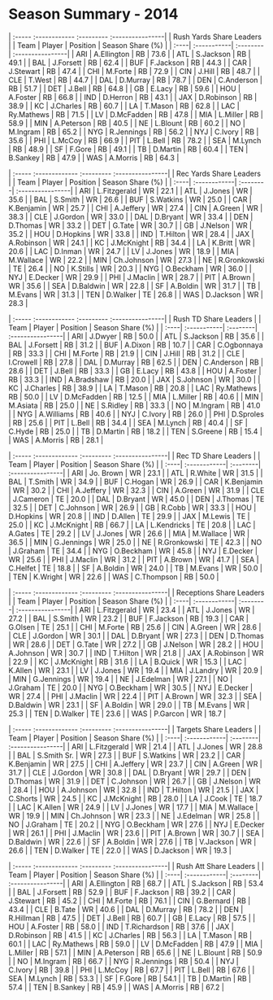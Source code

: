 # Season Summary - 2014

| :----- :------------ :--------- :----------------|
|             Rush Yards Share Leaders             |
| Team | Player      | Position | Season Share (%) |
| :----| :-----------| :--------| :----------------|
| ARI  | A.Ellington | RB       | 73.6             |
| ATL  | S.Jackson   | RB       | 49.1             |
| BAL  | J.Forsett   | RB       | 62.4             |
| BUF  | F.Jackson   | RB       | 44.3             |
| CAR  | J.Stewart   | RB       | 47.4             |
| CHI  | M.Forte     | RB       | 72.9             |
| CIN  | J.Hill      | RB       | 48.7             |
| CLE  | T.West      | RB       | 44.7             |
| DAL  | D.Murray    | RB       | 78.7             |
| DEN  | C.Anderson  | RB       | 51.7             |
| DET  | J.Bell      | RB       | 64.8             |
| GB   | E.Lacy      | RB       | 59.6             |
| HOU  | A.Foster    | RB       | 66.8             |
| IND  | D.Herron    | RB       | 43.1             |
| JAX  | D.Robinson  | RB       | 38.9             |
| KC   | J.Charles   | RB       | 60.7             |
| LA   | T.Mason     | RB       | 62.8             |
| LAC  | Ry.Mathews  | RB       | 71.5             |
| LV   | D.McFadden  | RB       | 47.8             |
| MIA  | L.Miller    | RB       | 58.9             |
| MIN  | A.Peterson  | RB       | 40.5             |
| NE   | L.Blount    | RB       | 60.2             |
| NO   | M.Ingram    | RB       | 65.2             |
| NYG  | R.Jennings  | RB       | 56.2             |
| NYJ  | C.Ivory     | RB       | 35.6             |
| PHI  | L.McCoy     | RB       | 66.9             |
| PIT  | L.Bell      | RB       | 78.2             |
| SEA  | M.Lynch     | RB       | 48.9             |
| SF   | F.Gore      | RB       | 49.1             |
| TB   | D.Martin    | RB       | 60.4             |
| TEN  | B.Sankey    | RB       | 47.9             |
| WAS  | A.Morris    | RB       | 64.3             |

| :----- :------------- :--------- :----------------|
|              Rec Yards Share Leaders              |
| Team | Player       | Position | Season Share (%) |
| :----| :------------| :--------| :----------------|
| ARI  | L.Fitzgerald | WR       | 22.1             |
| ATL  | J.Jones      | WR       | 35.6             |
| BAL  | S.Smith      | WR       | 26.6             |
| BUF  | S.Watkins    | WR       | 25.0             |
| CAR  | K.Benjamin   | WR       | 25.7             |
| CHI  | A.Jeffery    | WR       | 27.4             |
| CIN  | A.Green      | WR       | 38.3             |
| CLE  | J.Gordon     | WR       | 33.0             |
| DAL  | D.Bryant     | WR       | 33.4             |
| DEN  | D.Thomas     | WR       | 33.2             |
| DET  | G.Tate       | WR       | 30.7             |
| GB   | J.Nelson     | WR       | 35.2             |
| HOU  | D.Hopkins    | WR       | 33.8             |
| IND  | T.Hilton     | WR       | 28.4             |
| JAX  | A.Robinson   | WR       | 24.1             |
| KC   | J.McKnight   | RB       | 34.4             |
| LA   | K.Britt      | WR       | 20.6             |
| LAC  | D.Inman      | WR       | 24.7             |
| LV   | J.Jones      | WR       | 18.9             |
| MIA  | M.Wallace    | WR       | 22.2             |
| MIN  | Ch.Johnson   | WR       | 27.3             |
| NE   | R.Gronkowski | TE       | 26.4             |
| NO   | K.Stills     | WR       | 20.3             |
| NYG  | O.Beckham    | WR       | 36.0             |
| NYJ  | E.Decker     | WR       | 29.9             |
| PHI  | J.Maclin     | WR       | 28.7             |
| PIT  | A.Brown      | WR       | 35.6             |
| SEA  | D.Baldwin    | WR       | 22.8             |
| SF   | A.Boldin     | WR       | 31.7             |
| TB   | M.Evans      | WR       | 31.3             |
| TEN  | D.Walker     | TE       | 26.8             |
| WAS  | D.Jackson    | WR       | 28.3             |

| :----- :------------ :--------- :----------------|
|              Rush TD Share Leaders               |
| Team | Player      | Position | Season Share (%) |
| :----| :-----------| :--------| :----------------|
| ARI  | J.Dwyer     | RB       | 50.0             |
| ATL  | S.Jackson   | RB       | 35.6             |
| BAL  | J.Forsett   | RB       | 31.2             |
| BUF  | A.Dixon     | RB       | 10.7             |
| CAR  | C.Ogbonnaya | RB       | 33.3             |
| CHI  | M.Forte     | RB       | 21.9             |
| CIN  | J.Hill      | RB       | 31.2             |
| CLE  | I.Crowell   | RB       | 27.8             |
| DAL  | D.Murray    | RB       | 62.5             |
| DEN  | C.Anderson  | RB       | 28.6             |
| DET  | J.Bell      | RB       | 33.3             |
| GB   | E.Lacy      | RB       | 43.8             |
| HOU  | A.Foster    | RB       | 33.3             |
| IND  | A.Bradshaw  | RB       | 20.0             |
| JAX  | S.Johnson   | WR       | 30.0             |
| KC   | J.Charles   | RB       | 38.9             |
| LA   | T.Mason     | RB       | 20.8             |
| LAC  | Ry.Mathews  | RB       | 50.0             |
| LV   | D.McFadden  | RB       | 12.5             |
| MIA  | L.Miller    | RB       | 40.6             |
| MIN  | M.Asiata    | RB       | 25.0             |
| NE   | S.Ridley    | RB       | 33.3             |
| NO   | M.Ingram    | RB       | 41.0             |
| NYG  | A.Williams  | RB       | 40.6             |
| NYJ  | C.Ivory     | RB       | 26.0             |
| PHI  | D.Sproles   | RB       | 25.6             |
| PIT  | L.Bell      | RB       | 34.4             |
| SEA  | M.Lynch     | RB       | 40.4             |
| SF   | C.Hyde      | RB       | 25.0             |
| TB   | D.Martin    | RB       | 18.2             |
| TEN  | S.Greene    | RB       | 15.4             |
| WAS  | A.Morris    | RB       | 28.1             |

| :----- :------------- :--------- :----------------|
|                Rec TD Share Leaders               |
| Team | Player       | Position | Season Share (%) |
| :----| :------------| :--------| :----------------|
| ARI  | Jo. Brown    | WR       | 23.1             |
| ATL  | R.White      | WR       | 31.5             |
| BAL  | T.Smith      | WR       | 34.9             |
| BUF  | C.Hogan      | WR       | 26.9             |
| CAR  | K.Benjamin   | WR       | 30.2             |
| CHI  | A.Jeffery    | WR       | 32.3             |
| CIN  | A.Green      | WR       | 31.9             |
| CLE  | J.Cameron    | TE       | 20.0             |
| DAL  | D.Bryant     | WR       | 45.0             |
| DEN  | J.Thomas     | TE       | 32.5             |
| DET  | C.Johnson    | WR       | 26.9             |
| GB   | R.Cobb       | WR       | 33.3             |
| HOU  | D.Hopkins    | WR       | 20.8             |
| IND  | D.Allen      | TE       | 29.9             |
| JAX  | M.Lewis      | TE       | 25.0             |
| KC   | J.McKnight   | RB       | 66.7             |
| LA   | L.Kendricks  | TE       | 20.8             |
| LAC  | A.Gates      | TE       | 29.2             |
| LV   | J.Jones      | WR       | 26.6             |
| MIA  | M.Wallace    | WR       | 36.5             |
| MIN  | G.Jennings   | WR       | 25.0             |
| NE   | R.Gronkowski | TE       | 42.3             |
| NO   | J.Graham     | TE       | 34.4             |
| NYG  | O.Beckham    | WR       | 45.8             |
| NYJ  | E.Decker     | WR       | 25.6             |
| PHI  | J.Maclin     | WR       | 31.2             |
| PIT  | A.Brown      | WR       | 41.7             |
| SEA  | C.Helfet     | TE       | 18.8             |
| SF   | A.Boldin     | WR       | 24.0             |
| TB   | M.Evans      | WR       | 50.0             |
| TEN  | K.Wright     | WR       | 22.6             |
| WAS  | C.Thompson   | RB       | 50.0             |

| :----- :------------- :--------- :----------------|
|              Receptions Share Leaders             |
| Team | Player       | Position | Season Share (%) |
| :----| :------------| :--------| :----------------|
| ARI  | L.Fitzgerald | WR       | 23.4             |
| ATL  | J.Jones      | WR       | 27.2             |
| BAL  | S.Smith      | WR       | 23.2             |
| BUF  | F.Jackson    | RB       | 19.3             |
| CAR  | G.Olsen      | TE       | 25.1             |
| CHI  | M.Forte      | RB       | 25.6             |
| CIN  | A.Green      | WR       | 28.6             |
| CLE  | J.Gordon     | WR       | 30.1             |
| DAL  | D.Bryant     | WR       | 27.3             |
| DEN  | D.Thomas     | WR       | 28.6             |
| DET  | G.Tate       | WR       | 27.2             |
| GB   | J.Nelson     | WR       | 28.2             |
| HOU  | A.Johnson    | WR       | 30.7             |
| IND  | T.Hilton     | WR       | 21.8             |
| JAX  | A.Robinson   | WR       | 22.9             |
| KC   | J.McKnight   | RB       | 31.6             |
| LA   | B.Quick      | WR       | 15.3             |
| LAC  | K.Allen      | WR       | 23.1             |
| LV   | J.Jones      | WR       | 19.4             |
| MIA  | J.Landry     | WR       | 20.9             |
| MIN  | G.Jennings   | WR       | 19.4             |
| NE   | J.Edelman    | WR       | 27.1             |
| NO   | J.Graham     | TE       | 20.0             |
| NYG  | O.Beckham    | WR       | 30.5             |
| NYJ  | E.Decker     | WR       | 27.4             |
| PHI  | J.Maclin     | WR       | 22.4             |
| PIT  | A.Brown      | WR       | 32.3             |
| SEA  | D.Baldwin    | WR       | 23.1             |
| SF   | A.Boldin     | WR       | 29.0             |
| TB   | M.Evans      | WR       | 25.3             |
| TEN  | D.Walker     | TE       | 23.6             |
| WAS  | P.Garcon     | WR       | 18.7             |

| :----- :------------- :--------- :----------------|
|               Targets Share Leaders               |
| Team | Player       | Position | Season Share (%) |
| :----| :------------| :--------| :----------------|
| ARI  | L.Fitzgerald | WR       | 21.4             |
| ATL  | J.Jones      | WR       | 28.8             |
| BAL  | S.Smith Sr.  | WR       | 27.3             |
| BUF  | S.Watkins    | WR       | 23.2             |
| CAR  | K.Benjamin   | WR       | 27.5             |
| CHI  | A.Jeffery    | WR       | 23.7             |
| CIN  | A.Green      | WR       | 31.7             |
| CLE  | J.Gordon     | WR       | 30.8             |
| DAL  | D.Bryant     | WR       | 29.7             |
| DEN  | D.Thomas     | WR       | 31.9             |
| DET  | C.Johnson    | WR       | 26.7             |
| GB   | J.Nelson     | WR       | 28.4             |
| HOU  | A.Johnson    | WR       | 32.8             |
| IND  | T.Hilton     | WR       | 21.5             |
| JAX  | C.Shorts     | WR       | 24.5             |
| KC   | J.McKnight   | RB       | 28.0             |
| LA   | J.Cook       | TE       | 18.7             |
| LAC  | K.Allen      | WR       | 24.9             |
| LV   | J.Jones      | WR       | 17.7             |
| MIA  | M.Wallace    | WR       | 19.9             |
| MIN  | Ch.Johnson   | WR       | 23.3             |
| NE   | J.Edelman    | WR       | 25.8             |
| NO   | J.Graham     | TE       | 20.2             |
| NYG  | O.Beckham    | WR       | 27.6             |
| NYJ  | E.Decker     | WR       | 26.1             |
| PHI  | J.Maclin     | WR       | 23.6             |
| PIT  | A.Brown      | WR       | 30.7             |
| SEA  | D.Baldwin    | WR       | 22.6             |
| SF   | A.Boldin     | WR       | 27.6             |
| TB   | V.Jackson    | WR       | 26.6             |
| TEN  | D.Walker     | TE       | 22.0             |
| WAS  | D.Jackson    | WR       | 19.3             |

| :----- :------------- :--------- :----------------|
|               Rush Att Share Leaders              |
| Team | Player       | Position | Season Share (%) |
| :----| :------------| :--------| :----------------|
| ARI  | A.Ellington  | RB       | 68.7             |
| ATL  | S.Jackson    | RB       | 53.4             |
| BAL  | J.Forsett    | RB       | 52.9             |
| BUF  | F.Jackson    | RB       | 39.2             |
| CAR  | J.Stewart    | RB       | 45.2             |
| CHI  | M.Forte      | RB       | 76.1             |
| CIN  | G.Bernard    | RB       | 43.4             |
| CLE  | B.Tate       | WR       | 40.6             |
| DAL  | D.Murray     | RB       | 78.2             |
| DEN  | R.Hillman    | RB       | 47.5             |
| DET  | J.Bell       | RB       | 60.7             |
| GB   | E.Lacy       | RB       | 57.5             |
| HOU  | A.Foster     | RB       | 58.0             |
| IND  | T.Richardson | RB       | 37.6             |
| JAX  | D.Robinson   | RB       | 41.5             |
| KC   | J.Charles    | RB       | 56.3             |
| LA   | T.Mason      | RB       | 60.1             |
| LAC  | Ry.Mathews   | RB       | 59.0             |
| LV   | D.McFadden   | RB       | 47.9             |
| MIA  | L.Miller     | RB       | 57.1             |
| MIN  | A.Peterson   | RB       | 65.6             |
| NE   | L.Blount     | RB       | 50.9             |
| NO   | M.Ingram     | RB       | 66.7             |
| NYG  | R.Jennings   | RB       | 50.4             |
| NYJ  | C.Ivory      | RB       | 39.8             |
| PHI  | L.McCoy      | RB       | 67.7             |
| PIT  | L.Bell       | RB       | 67.6             |
| SEA  | M.Lynch      | RB       | 53.3             |
| SF   | F.Gore       | RB       | 54.1             |
| TB   | D.Martin     | RB       | 57.4             |
| TEN  | B.Sankey     | RB       | 45.9             |
| WAS  | A.Morris     | RB       | 67.2             |

